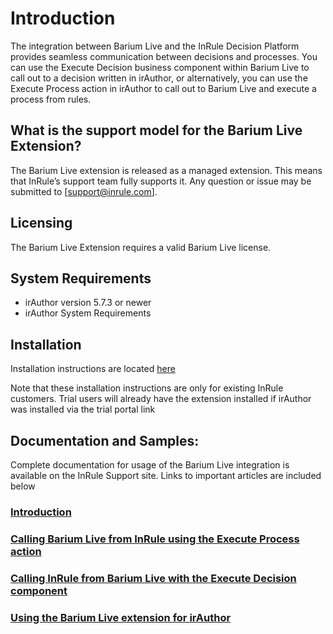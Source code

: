# Introduction
The integration between Barium Live and the InRule Decision Platform provides seamless communication between decisions and processes. You can use the Execute Decision business component within Barium Live to call out to a decision written in irAuthor, or alternatively, you can use the Execute Process action in irAuthor to call out to Barium Live and execute a process from rules.
 
## What is the support model for the Barium Live Extension?
The Barium Live extension is released as a managed extension.  This means that InRule’s support team fully supports it.  Any question or issue may be submitted to [support@inrule.com].

## Licensing
The Barium Live Extension requires a valid Barium Live license.

## System Requirements
* irAuthor version 5.7.3 or newer
* irAuthor System Requirements


## Installation
Installation instructions are located [here](INSTALLATION.md)

Note that these installation instructions are only for existing InRule customers. Trial users will already have the extension installed if irAuthor was installed via the trial portal link

## Documentation and Samples:
Complete documentation for usage of the Barium Live integration is available on the InRule Support site. Links to important articles are included below


### [Introduction](https://support.inrule.com/hc/en-us/articles/6311709475213-Introduction)

### [Calling Barium Live from InRule using the Execute Process action](support.inrule.com/hc/en-us/articles/6555560074509-Calling-Barium-Live-from-InRule-using-the-Execute-Process-action-)

### [Calling InRule from Barium Live with the Execute Decision component](https://support.inrule.com/hc/en-us/articles/6555489266957-Calling-InRule-from-Barium-Live-using-the-Execute-Decision-component)

### [Using the Barium Live extension for irAuthor](https://support.inrule.com/hc/en-us/articles/6555435451277-Using-the-Barium-Live-extension-for-irAuthor)
